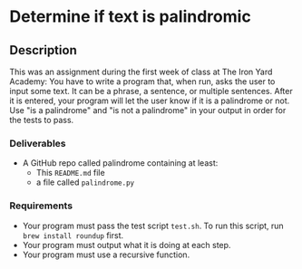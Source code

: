 # Determine if text is palindromic

## Description

This was an assignment during the first week of class at The Iron Yard Academy:
You have to write a program that, when run, asks the user to input some text. It can be a phrase, a sentence, or multiple sentences. After it is entered, your program will let the user know if it is a palindrome or not. Use "is a palindrome" and "is not a palindrome" in your output in order for the tests to pass.

### Deliverables

* A GitHub repo called palindrome containing at least:
  * This `README.md` file
  * a file called `palindrome.py`

### Requirements  

* Your program must pass the test script `test.sh`. To run this script, run `brew install roundup` first.
* Your program must output what it is doing at each step.
* Your program must use a recursive function.
